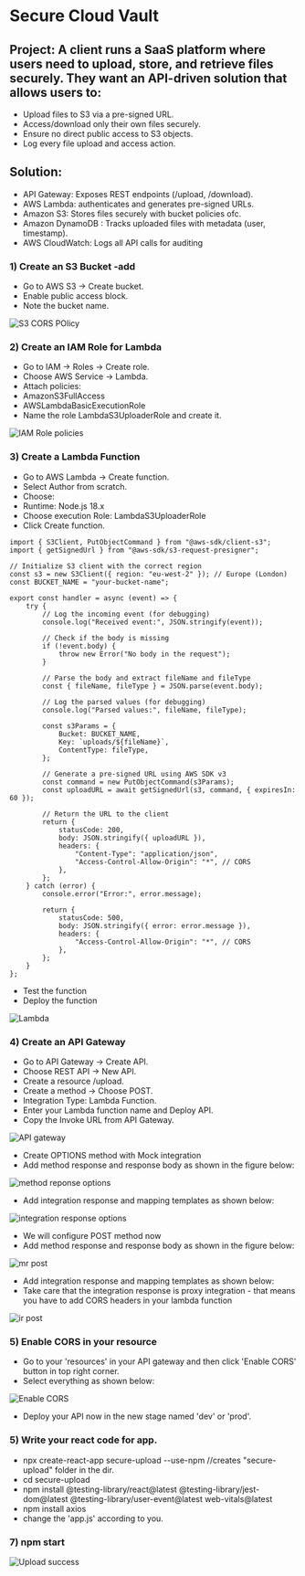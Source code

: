 # Secure Cloud Vault

## Project: A client runs a SaaS platform where users need to upload, store, and retrieve files securely. They want an API-driven solution that allows users to:

- Upload files to S3 via a pre-signed URL.
- Access/download only their own files securely.
- Ensure no direct public access to S3 objects.
- Log every file upload and access action.

## Solution: 

- API Gateway: Exposes REST endpoints (/upload, /download).
- AWS Lambda: authenticates and generates pre-signed URLs.
- Amazon S3: Stores files securely with bucket policies ofc.
- Amazon DynamoDB : Tracks uploaded files with metadata (user, timestamp).
- AWS CloudWatch: Logs all API calls for auditing


### 1) Create an S3 Bucket -add 
- Go to AWS S3 → Create bucket.
- Enable public access block.
- Note the bucket name.

![S3 CORS POlicy](https://github.com/user-attachments/assets/9733f95f-889c-41ee-90d7-ab64b9264929)



### 2) Create an IAM Role for Lambda
- Go to IAM → Roles → Create role.
- Choose AWS Service → Lambda.
- Attach policies:
- AmazonS3FullAccess
- AWSLambdaBasicExecutionRole
- Name the role LambdaS3UploaderRole and create it.

![IAM Role policies](https://github.com/user-attachments/assets/5e864105-c246-4423-a167-5a223ad18a1d)


### 3) Create a Lambda Function
- Go to AWS Lambda → Create function.
- Select Author from scratch.
- Choose:
- Runtime: Node.js 18.x
- Choose execution Role: LambdaS3UploaderRole
- Click Create function.

````
import { S3Client, PutObjectCommand } from "@aws-sdk/client-s3";
import { getSignedUrl } from "@aws-sdk/s3-request-presigner";

// Initialize S3 client with the correct region
const s3 = new S3Client({ region: "eu-west-2" }); // Europe (London)
const BUCKET_NAME = "your-bucket-name";

export const handler = async (event) => {
    try {
        // Log the incoming event (for debugging)
        console.log("Received event:", JSON.stringify(event));

        // Check if the body is missing
        if (!event.body) {
            throw new Error("No body in the request");
        }

        // Parse the body and extract fileName and fileType
        const { fileName, fileType } = JSON.parse(event.body);

        // Log the parsed values (for debugging)
        console.log("Parsed values:", fileName, fileType);

        const s3Params = {
            Bucket: BUCKET_NAME,
            Key: `uploads/${fileName}`,
            ContentType: fileType,
        };

        // Generate a pre-signed URL using AWS SDK v3
        const command = new PutObjectCommand(s3Params);
        const uploadURL = await getSignedUrl(s3, command, { expiresIn: 60 });

        // Return the URL to the client
        return {
            statusCode: 200,
            body: JSON.stringify({ uploadURL }),
            headers: {
                "Content-Type": "application/json",
                "Access-Control-Allow-Origin": "*", // CORS
            },
        };
    } catch (error) {
        console.error("Error:", error.message);

        return {
            statusCode: 500,
            body: JSON.stringify({ error: error.message }),
            headers: {
                "Access-Control-Allow-Origin": "*", // CORS
            },
        };
    }
};

````
- Test the function
- Deploy the function

![Lambda](https://github.com/user-attachments/assets/907eee0d-375c-44f5-9d40-2827df1dbe3d)


### 4) Create an API Gateway
- Go to API Gateway → Create API.
- Choose REST API → New API.
- Create a resource /upload.
- Create a method → Choose POST.
- Integration Type: Lambda Function.
- Enter your Lambda function name and Deploy API.
- Copy the Invoke URL from API Gateway.

![API gateway](https://github.com/user-attachments/assets/dac08444-a319-4b9c-ab0d-7821bb11f4c0)

- Create OPTIONS method with Mock integration
- Add method response and response body as shown in the figure below: 

![method reponse options](https://github.com/user-attachments/assets/8550ca08-ca6f-4c01-a47d-5fd53f50c041)

- Add integration response and mapping templates as shown below: 

![integration response options](https://github.com/user-attachments/assets/ba5fcf08-5f01-4ba1-adb2-0c90e25c3371)

- We will configure POST method now
- Add method response and response body as shown in the figure below: 

![mr post](https://github.com/user-attachments/assets/cb36082d-d8da-4309-a452-255dc20257fc)


- Add integration response and mapping templates as shown below:
- Take care that the integration response is proxy integration - that means you have to add CORS headers in your lambda function

![ir post](https://github.com/user-attachments/assets/38e62b2e-58f6-4b5c-b616-ac8965c6833c)

### 5) Enable CORS in your resource

- Go to your 'resources' in your API gateway and then click 'Enable CORS' button in top right corner.
- Select everything as shown below: 

![Enable CORS](https://github.com/user-attachments/assets/5d161ff9-a74b-46c5-9706-e016a6f837d6)

- Deploy your API now in the new stage named 'dev' or 'prod'.


### 5) Write your react code for app.

- npx create-react-app secure-upload --use-npm //creates "secure-upload" folder in the dir.
- cd secure-upload
- npm install @testing-library/react@latest @testing-library/jest-dom@latest @testing-library/user-event@latest web-vitals@latest
- npm install axios
- change the 'app.js' according to you.

### 7) npm start

![Upload success](https://github.com/user-attachments/assets/d6c11950-58db-4396-9519-89bf6bad8aa9)

